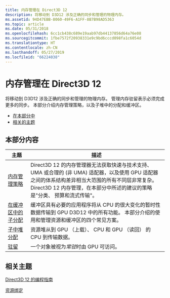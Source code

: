 ```yaml
---
title: 内存管理在 Direct3D 12
description: 将移动到 D3D12 涉及正确的同步和管理的物理内存。
ms.assetid: 94D47EBB-8060-49F6-A1FF-8B7B98AD5363
ms.topic: article
ms.date: 05/31/2018
ms.openlocfilehash: 6cc1cb438c689e19aab97db44137856d64a76e08
ms.sourcegitcommit: 1fbe7572f20938331e9c9bd6cccd098fa1c6054d
ms.translationtype: HT
ms.contentlocale: zh-CN
ms.lasthandoff: 05/27/2019
ms.locfileid: "66224038"
---
```

# <a name="memory-management-in-direct3d-12"></a>内存管理在 Direct3D 12

将移动到 D3D12 涉及正确的同步和管理的物理内存。 管理内存驻留表示必须完成更多的同步。 本部分介绍内存管理策略，以及子堆中的分配和缓冲区。

-   [在本部分中](#in-this-section)
-   [相关的主题](#related-topics)

## <a name="in-this-section"></a>本部分内容



| 主题                                                                       | 描述                                                                                                                                                                                                                                                                                                                                                                          |
|-----------------------------------------------------------------------------|--------------------------------------------------------------------------------------------------------------------------------------------------------------------------------------------------------------------------------------------------------------------------------------------------------------------------------------------------------------------------------------|
| [内存管理策略](memory-management-strategies.md)<br/> | Direct3D 12 的内存管理器无法获取快速与技术支持、 UMA 或合理的 (非 UMA) 适配器，以及使用 GPU 适配器之间的体系结构差异相当大范围的所有不同层非常复杂。<br/> Direct3D 12 内存管理，在本部分中所述的建议的策略是"分类、 预算和流式传输"。<br/> |
| [在缓冲区中的子分配](large-buffers.md)<br/>                | 缓冲区具有必要的应用程序将从 CPU 的很大变化的暂时性数据传输到 GPU D3D12 中的所有功能。 本部分介绍的使用和管理资源和缓冲区的四个常见方案。<br/>                                                                                                                                     |
| [子中堆分配](suballocation-within-heaps.md)<br/>     | 资源堆从到 GPU （上载）、 CPU 和 GPU （读回） 的 CPU 到传输数据。 <br/>                                                                                                                                                                                                                                                                  |
| [驻留](residency.md)<br/>                                       | 一个对象被视为*常驻*时由 GPU 可访问。<br/>                                                                                                                                                                                                                                                                                                |



 

## <a name="related-topics"></a>相关主题

<dl> <dt>

[Direct3D 12 的编程指南](directx-12-programming-guide.md)
</dt> <dt>

[资源绑定](resource-binding.md)
</dt> </dl>

 

 





